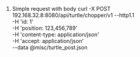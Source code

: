 1. Simple request with body
curl -X POST 192.168.32.8:8080/api/turtle/chopper/v1 --http1.1 \
    -H 'id: 1' \
    -H 'position: 123,456,789' \
    -H 'content-type: application/json' \
    -H 'accept: application/json' \
    --data @misc/turtle_post.json
